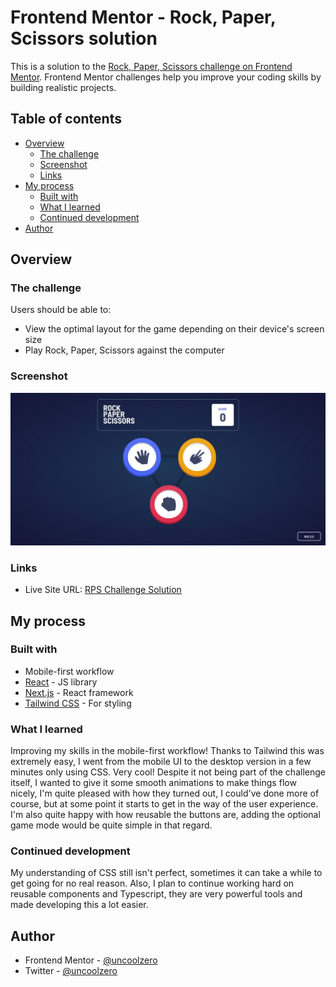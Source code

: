 # Frontend Mentor - Rock, Paper, Scissors solution

This is a solution to the [Rock, Paper, Scissors challenge on Frontend Mentor](https://www.frontendmentor.io/challenges/rock-paper-scissors-game-pTgwgvgH). Frontend Mentor challenges help you improve your coding skills by building realistic projects. 

## Table of contents

- [Overview](#overview)
  - [The challenge](#the-challenge)
  - [Screenshot](#screenshot)
  - [Links](#links)
- [My process](#my-process)
  - [Built with](#built-with)
  - [What I learned](#what-i-learned)
  - [Continued development](#continued-development)
- [Author](#author)

## Overview

### The challenge

Users should be able to:

- View the optimal layout for the game depending on their device's screen size
- Play Rock, Paper, Scissors against the computer

### Screenshot

![](./screenshot.jpg)


### Links

- Live Site URL: [RPS Challenge Solution](https://rps-challenge-ucz.netlify.app/)

## My process

### Built with

- Mobile-first workflow
- [React](https://reactjs.org/) - JS library
- [Next.js](https://nextjs.org/) - React framework
- [Tailwind CSS](https://tailwindcss.com/) - For styling

### What I learned

Improving my skills in the mobile-first workflow! Thanks to Tailwind this was extremely easy, I went from the mobile UI to the desktop version in a few minutes only using CSS. Very cool! Despite it not being part of the challenge itself, I wanted to give it some smooth animations to make things flow nicely, I'm quite pleased with how they turned out, I could've done more of course, but at some point it starts to get in the way of the user experience. I'm also quite happy with how reusable the buttons are, adding the optional game mode would be quite simple in that regard.

### Continued development

My understanding of CSS still isn't perfect, sometimes it can take a while to get going for no real reason. Also, I plan to continue working hard on reusable components and Typescript, they are very powerful tools and made developing this a lot easier.

## Author

- Frontend Mentor - [@uncoolzero](https://www.frontendmentor.io/profile/astroboard)
- Twitter - [@uncoolzero](https://www.twitter.com/uncoolzero)
